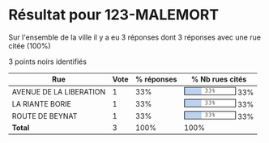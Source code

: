 # Résultat pour 123-MALEMORT

Sur l'ensemble de la ville il y a eu 3 réponses dont 3 réponses avec une rue citée (100%)

3 points noirs identifiés

| Rue | Vote | % réponses | % Nb rues cités|
|-----|------|------------|----------------|
| AVENUE DE LA LIBERATION | 1 | 33% | <img src="../../img/bar_33.gif" />&nbsp;33%|
| LA RIANTE BORIE | 1 | 33% | <img src="../../img/bar_33.gif" />&nbsp;33%|
| ROUTE DE BEYNAT | 1 | 33% | <img src="../../img/bar_33.gif" />&nbsp;33%|
| **Total** | 3 | 100% | 100%|
